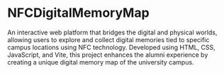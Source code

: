 # NFCDigitalMemoryMap
An interactive web platform that bridges the digital and physical worlds, allowing users to explore and collect digital memories tied to specific campus locations using NFC technology. Developed using HTML, CSS, JavaScript, and Vite, this project enhances the alumni experience by creating a unique digital memory map of the university campus.
